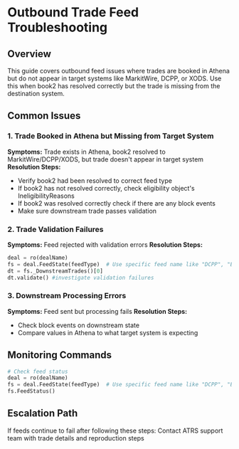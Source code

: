 # Outbound Trade Feed Troubleshooting

## Overview
This guide covers outbound feed issues where trades are booked in Athena but do not appear in target systems like MarkitWire, DCPP, or XODS. Use this when book2 has resolved correctly but the trade is missing from the destination system.

## Common Issues

### 1. Trade Booked in Athena but Missing from Target System  
**Symptoms:** Trade exists in Athena, book2 resolved to MarkitWire/DCPP/XODS, but trade doesn't appear in target system
**Resolution Steps:**
- Verify book2 had been resolved to correct feed type
- If book2 has not resolved correctly, check eligibility object's IneligibilityReasons  
- If book2 was resolved correctly check if there are any block events
- Make sure downstream trade passes validation

### 2. Trade Validation Failures
**Symptoms:** Feed rejected with validation errors
**Resolution Steps:**
```python
deal = ro(dealName)
fs = deal.FeedState(feedType)  # Use specific feed name like "DCPP", "Bloomberg", "Reuters" etc.
dt = fs._DownstreamTrades()[0]
dt.validate() #investigate validation failures
```

### 3. Downstream Processing Errors
**Symptoms:** Feed sent but processing fails
**Resolution Steps:**
- Check block events on downstream state
- Compare values in Athena to what target system is expecting

## Monitoring Commands
```python
# Check feed status
deal = ro(dealName)
fs = deal.FeedState(feedType)  # Use specific feed name like "DCPP", "Bloomberg", "Reuters" etc.
fs.FeedStatus()
```

## Escalation Path
If feeds continue to fail after following these steps:
Contact ATRS support team with trade details and reproduction steps
